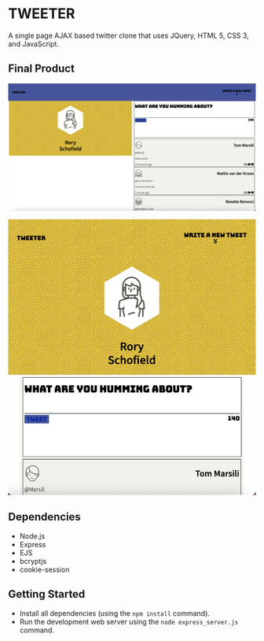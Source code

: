 # TWEETER 

A single page AJAX based twitter clone that uses JQuery, HTML 5, CSS 3, and JavaScript.

## Final Product

!["URL HOMEPAGE](https://raw.githubusercontent.com/RorySchof/tweeter/677e7b1987266e73a5f64642597e49a104b92c2d/docs/HOMEPAGE-%20FULL%20SCREEN.png)

!["RESPONSIVE DESIGN](https://raw.githubusercontent.com/RorySchof/tweeter/677e7b1987266e73a5f64642597e49a104b92c2d/docs/MOBILE%20RESPONSIVE%20VERSION.png)

## Dependencies

- Node.js
- Express
- EJS
- bcryptjs
- cookie-session

## Getting Started

- Install all dependencies (using the `npm install` command).
- Run the development web server using the `node express_server.js` command.